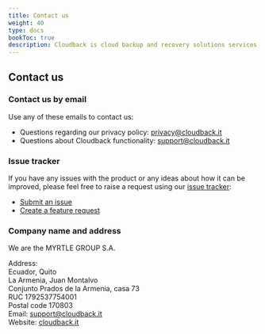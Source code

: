 ```yaml
---
title: Contact us
weight: 40
type: docs
bookToc: true
description: Cloudback is cloud backup and recovery solutions services to backup Github repositories, metadata, LFS, AWS, OneDrive, and Google Cloud. Starting at US$0/month
---
```



## Contact us

### Contact us by email

Use any of these emails to contact us:

 - Questions regarding our privacy policy: privacy@cloudback.it
 - Questions about Cloudback functionality: support@cloudback.it

### Issue tracker 

If you have any issues with the product or any ideas about how it can be improved, please feel free to raise a request using our [issue tracker](https://github.com/cloudback/issue-tracker):

 - [Submit an issue](https://github.com/cloudback/issue-tracker/issues/new?template=bug_report.md)
 - [Create a feature request](https://github.com/cloudback/issue-tracker/issues/new?template=feature_request.md)

### Company name and address

We are the MYRTLE GROUP S.A.

Address: </br>
Ecuador, Quito </br>
La Armenia, Juan Montalvo </br> 
Conjunto Prados de la Armenia, casa 73 </br>
RUC 1792537754001 </br>
Postal code 170803 </br>
Email: support@cloudback.it </br>
Website: [cloudback.it](https://cloudback.it)
